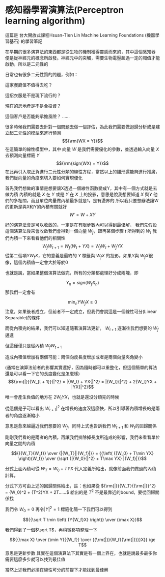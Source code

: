 # 感知器學習演算法(Perceptron learning algorithm)
這篇是 台大開放式課程Hsuan-Tien Lin Machine Learning Foundations (機器學習基石) 的學習筆記

在早期的很多演算法的東西都是從生物的機制獲得靈感而來的，其中這個感知器
便是從神經元的概念所啟發。神經元中的突觸，需要生物電壓超過一定的閥值才能啟動，所以是二元性的

日常也有很多二元性質的問題，例如：

這家餐廳值不值得去吃？

這招衣服是不是現下流行的？

現在的房地產是不是合投資？

這個客戶是否能夠承擔風險？
......

很多時候我們需要去針對一個問題去做一個評估，為此我們需要做迴歸分析或是建立起二元性的模型來進行預測
$${\rm{WX = Y}}$$
在這簡單的線性模型中，其中 向量 $W$ 是我們需要優化的參數，並透過輸入向量 $X$ 去預測向量標籤 $Y$
$${\rm{sign(WX) = Y}}$$
在此再引入取正負進行二元性分類的線性方程，當然以上的雛形還能夠進行推廣，我們從向量的角度來切入要如何實現優化

首先我們想做的事情是想要讓X透過一個線性函數變成Y，其中有一個方式就是去做內積
內積的就是 $X$ 在 $Y$ 或是 $Y$ 在 $X$ 上的投影，意思是說我想要知道 $X$ 與$Y$ 他們的多相關，而且單位向量做內積最多就是1，是有邊界的
所以我只要想辦法讓W的更新是與X和Y的內積有關就好
$$W' = W + XY$$

好的演算法會是可以收斂的，一定是在有限步數內可以得到最優解，
我們先假設這個演算法後來會收斂我們會得到一個向量 $W_f$，跟再某個步驟 $t$ 所得到的 $W_t$
我們內積一下來看看他們的相關性
$${W_f}{W_{t + 1}} = {W_f}\left( {{W_t} + YX} \right) = {W_f}{W_t} + {W_f}YX$$
從第二個項$Y{W_f}X$，它的意義是最終的 $Y$ 標籤與 $W_fX$ 的投影，如果$Y$與 $W_fX$很像，這個內積值一定會大於等於0

也就是說，當如果整個演算法做完，所有的分類都處理好分成兩塊，即

$${Y_n} = sign({W_f}{X_n})$$
那我們一定會有

$${\min_n}Y{W_f}X \ge 0$$
注意，如果後者成立，但前者不一定成立，但我們會說這是一個線性可分(Linear Separable)的條件

而從內積完的結果，我們可以知道隨著演算法更新， $W_{t+1}$ 逐漸往我們想要的 $W_{f}$ 邁進

但這僅僅只是從內積 ${W_f}{W_{t + 1}}$

造成內積值增加有兩個可能：兩個向度長度增加或者是兩個向量夾角變小

(通常在演算法前者的影響其實還好，因為隨時都可以重整化，但這個簡單的算法還是可以看一下它的長度變化是怎麼樣)
$${\rm{|}}{W_{t + 1}}{|^2} = |{W_t} + YX{|^2} = |{W_t}{|^2} + 2{W_t}YX + |YX{|^2}$$

唯一會產生負值的地方在 $2{W_t}{Y}{X}$，也就是還沒分類完的時候

從這個是子可以看出 ${W_{t + 1}}{|^2}$ 在增長的速度沒這麼快，所以引導著內積增長的是兩者的角度逐漸縮小

意思是愈來越逼近我們想要的 $W_f$，同時上式也告訴我們 $W_{t + 1}$ 和 $W_{t}$的回歸關係

剛剛我們看的是兩者的內積，再讓我們排除掉長度所造成的影響，我們來看看單位向量之間的內積

$${{{W_T}{W_f}} \over {|{W_T}||{W_f}|}} = {{\left( {{W_0} + T\min YX} \right){W_f}} \over {\sqrt {|{W_0}{|^2} + T\max YX} |{W_f}|}}$$

分式上面內積可從 $W_T=W_0+TYX$ 代入定義所給出，就像前面我們做過的內積計算。

分式下方可由上述的回歸關係給出，註：也如果從 ${\rm{|}}{W_T}{{\rm{|}}^2} = {W_0}^2 + {T^2}YX + 2T......$ 給出的是 $T^2$ 不是最靠近的bound，要從回歸關係找

我們令 $W_0=0$ 再令$|Y{|^2} = 1$ 標籤化簡一下我們可以得到 

$${{\sqrt T \min \left( {Y{W_f}X} \right)} \over {\max X}}$$

我們得到了一個$\sqrt T$，再稍微移項整理一下

$${{\max X} \over {\min Y{{{W_f}} \over {{\rm{|}}{W_f}{\rm{|}}}}X}} \ge T$$
意思是更新步數 其實在這個演算法下其實是有一個上界在，也就是說最多最多你需要這麼多步就可以找到最佳值

當然上述我們必須在線性可分的前提下才能找到最佳解









